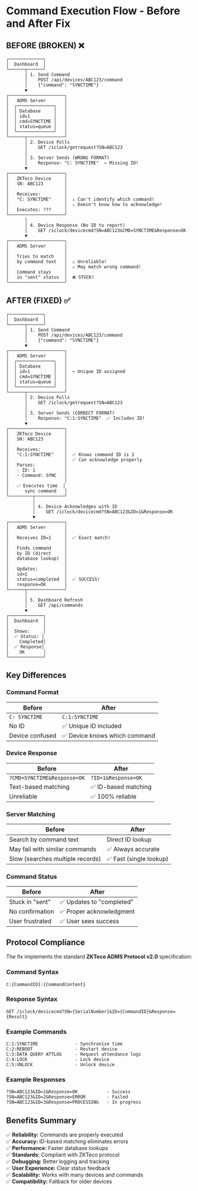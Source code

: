 # Command Execution Flow - Before and After Fix

## BEFORE (BROKEN) ❌

```
┌─────────────┐
│  Dashboard  │
└──────┬──────┘
       │ 1. Send Command
       │    POST /api/devices/ABC123/command
       │    {"command": "SYNCTIME"}
       ▼
┌─────────────────────┐
│   ADMS Server       │
│  ┌──────────────┐   │
│  │ Database     │   │
│  │ id=1         │   │
│  │ cmd=SYNCTIME │   │
│  │ status=queue │   │
│  └──────────────┘   │
└──────┬──────────────┘
       │ 2. Device Polls
       │    GET /iclock/getrequest?SN=ABC123
       │
       │ 3. Server Sends (WRONG FORMAT)
       │    Response: "C: SYNCTIME"  ← Missing ID!
       ▼
┌─────────────────────┐
│   ZKTeco Device     │
│   SN: ABC123        │
│                     │
│   Receives:         │
│   "C: SYNCTIME"     │  ⚠️ Can't identify which command!
│                     │  ⚠️ Doesn't know how to acknowledge!
│   Executes: ???     │
└─────────────────────┘
       │
       │ 4. Device Response (No ID to report)
       │    GET /iclock/devicecmd?SN=ABC123&CMD=SYNCTIME&Response=OK
       ▼
┌─────────────────────┐
│   ADMS Server       │
│                     │
│   Tries to match    │
│   by command text   │  ⚠️ Unreliable!
│                     │  ⚠️ May match wrong command!
│   Command stays     │
│   in "sent" status  │  ❌ STUCK!
└─────────────────────┘
```

## AFTER (FIXED) ✅

```
┌─────────────┐
│  Dashboard  │
└──────┬──────┘
       │ 1. Send Command
       │    POST /api/devices/ABC123/command
       │    {"command": "SYNCTIME"}
       ▼
┌─────────────────────┐
│   ADMS Server       │
│  ┌──────────────┐   │
│  │ Database     │   │
│  │ id=1         │   │  ← Unique ID assigned
│  │ cmd=SYNCTIME │   │
│  │ status=queue │   │
│  └──────────────┘   │
└──────┬──────────────┘
       │ 2. Device Polls
       │    GET /iclock/getrequest?SN=ABC123
       │
       │ 3. Server Sends (CORRECT FORMAT)
       │    Response: "C:1:SYNCTIME"  ✅ Includes ID!
       ▼
┌─────────────────────┐
│   ZKTeco Device     │
│   SN: ABC123        │
│                     │
│   Receives:         │
│   "C:1:SYNCTIME"    │  ✅ Knows command ID is 1
│                     │  ✅ Can acknowledge properly
│   Parses:           │
│   - ID: 1           │
│   - Command: SYNC   │
│                     │
│   ✅ Executes time  │
│      sync command   │
└─────────┬───────────┘
          │
          │ 4. Device Acknowledges with ID
          │    GET /iclock/devicecmd?SN=ABC123&ID=1&Response=OK
          ▼
┌─────────────────────┐
│   ADMS Server       │
│                     │
│   Receives ID=1     │  ✅ Exact match!
│                     │
│   Finds command     │
│   by ID (direct     │
│   database lookup)  │
│                     │
│   Updates:          │
│   id=1              │
│   status=completed  │  ✅ SUCCESS!
│   response=OK       │
└──────┬──────────────┘
       │
       │ 5. Dashboard Refresh
       │    GET /api/commands
       ▼
┌─────────────┐
│  Dashboard  │
│             │
│  Shows:     │
│  ✅ Status: │
│    Completed│
│  ✅ Response│
│    OK       │
└─────────────┘
```

## Key Differences

### Command Format
| Before | After |
|--------|-------|
| `C: SYNCTIME` | `C:1:SYNCTIME` |
| No ID | ✅ Unique ID included |
| Device confused | ✅ Device knows which command |

### Device Response
| Before | After |
|--------|-------|
| `?CMD=SYNCTIME&Response=OK` | `?ID=1&Response=OK` |
| Text-based matching | ✅ ID-based matching |
| Unreliable | ✅ 100% reliable |

### Server Matching
| Before | After |
|--------|-------|
| Search by command text | Direct ID lookup |
| May fail with similar commands | ✅ Always accurate |
| Slow (searches multiple records) | ✅ Fast (single lookup) |

### Command Status
| Before | After |
|--------|-------|
| Stuck in "sent" | ✅ Updates to "completed" |
| No confirmation | ✅ Proper acknowledgment |
| User frustrated | ✅ User sees success |

## Protocol Compliance

The fix implements the standard **ZKTeco ADMS Protocol v2.0** specification:

### Command Syntax
```
C:{CommandID}:{CommandContent}
```

### Response Syntax
```
GET /iclock/devicecmd?SN={SerialNumber}&ID={CommandID}&Response={Result}
```

### Example Commands
```
C:1:SYNCTIME              - Synchronize time
C:2:REBOOT                - Restart device
C:3:DATA QUERY ATTLOG     - Request attendance logs
C:4:LOCK                  - Lock device
C:5:UNLOCK                - Unlock device
```

### Example Responses
```
?SN=ABC123&ID=1&Response=OK           - Success
?SN=ABC123&ID=2&Response=ERROR        - Failed
?SN=ABC123&ID=3&Response=PROCESSING   - In progress
```

## Benefits Summary

✅ **Reliability:** Commands are properly executed  
✅ **Accuracy:** ID-based matching eliminates errors  
✅ **Performance:** Faster database lookups  
✅ **Standards:** Compliant with ZKTeco protocol  
✅ **Debugging:** Better logging and tracking  
✅ **User Experience:** Clear status feedback  
✅ **Scalability:** Works with many devices and commands  
✅ **Compatibility:** Fallback for older devices  
